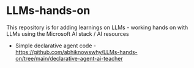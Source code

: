 # LLMs-hands-on
This repository is for adding learnings on LLMs - working hands on with LLMs using the Microsoft AI stack / AI resources

- Simple declarative agent code - https://github.com/abhiknowswhy/LLMs-hands-on/tree/main/declarative-agent-ai-teacher 